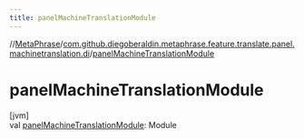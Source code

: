 ```yaml
---
title: panelMachineTranslationModule
---
```

//[MetaPhrase](../../index.html)/[com.github.diegoberaldin.metaphrase.feature.translate.panel.machinetranslation.di](index.html)/[panelMachineTranslationModule](panel-machine-translation-module.html)



# panelMachineTranslationModule



[jvm]\
val [panelMachineTranslationModule](panel-machine-translation-module.html): Module




